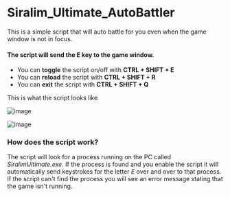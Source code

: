 # Siralim_Ultimate_AutoBattler
This is a simple script that will auto battle for you even when the game window is not in focus.

#### The script will send the E key to the game window.
- You can **toggle** the script on/off with **CTRL + SHIFT + E**
- You can **reload** the script with **CTRL + SHIFT + R**
- You can **exit** the script with **CTRL + SHIFT + Q**

This is what the script looks like

![image](https://github.com/user-attachments/assets/e88d76b9-6128-4953-9ee1-0a9338b07adc)

![image](https://github.com/user-attachments/assets/24b32111-8094-4faa-8c50-0eea2503227c)


### How does the script work?
The script will look for a process running on the PC called *SiralimUltimate.exe*.
If the process is found and you enable the script it will automatically send keystrokes for the letter *E* over and over to that process.
If the script can't find the process you will see an error message stating that the game isn't running.
